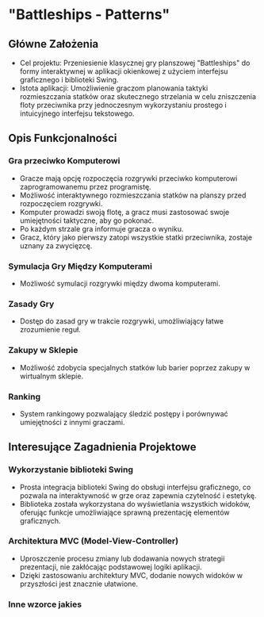 # "Battleships - Patterns"

## Główne Założenia
- Cel projektu: Przeniesienie klasycznej gry planszowej "Battleships" do formy interaktywnej w aplikacji okienkowej z użyciem interfejsu graficznego i biblioteki Swing.
- Istota aplikacji: Umożliwienie graczom planowania taktyki rozmieszczania statków oraz skutecznego strzelania w celu zniszczenia floty przeciwnika przy jednoczesnym wykorzystaniu prostego i intuicyjnego interfejsu tekstowego.

## Opis Funkcjonalności
### Gra przeciwko Komputerowi
- Gracze mają opcję rozpoczęcia rozgrywki przeciwko komputerowi zaprogramowanemu przez programistę.
- Możliwość interaktywnego rozmieszczania statków na planszy przed rozpoczęciem rozgrywki.
- Komputer prowadzi swoją flotę, a gracz musi zastosować swoje umiejętności taktyczne, aby go pokonać.
- Po każdym strzale gra informuje gracza o wyniku.
- Gracz, który jako pierwszy zatopi wszystkie statki przeciwnika, zostaje uznany za zwycięzcę.

### Symulacja Gry Między Komputerami
- Możliwość symulacji rozgrywki między dwoma komputerami.

### Zasady Gry
- Dostęp do zasad gry w trakcie rozgrywki, umożliwiający łatwe zrozumienie reguł.

### Zakupy w Sklepie
- Możliwość zdobycia specjalnych statków lub barier poprzez zakupy w wirtualnym sklepie.

### Ranking
- System rankingowy pozwalający śledzić postępy i porównywać umiejętności z innymi graczami.

## Interesujące Zagadnienia Projektowe

### Wykorzystanie biblioteki Swing
- Prosta integracja biblioteki Swing do obsługi interfejsu graficznego, co pozwala na interaktywność w grze oraz zapewnia czytelność i estetykę.
- Biblioteka została wykorzystana do wyświetlania wszystkich widoków, oferując funkcje umożliwiające sprawną prezentację elementów graficznych.

### Architektura MVC (Model-View-Controller)
- Uproszczenie procesu zmiany lub dodawania nowych strategii prezentacji, nie zakłócając podstawowej logiki aplikacji.
- Dzięki zastosowaniu architektury MVC, dodanie nowych widoków w przyszłości jest znacznie ułatwione.

### Inne wzorce jakies